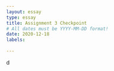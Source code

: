 ```yaml
---
layout: essay
type: essay
title: Assignment 3 Checkpoint
# All dates must be YYYY-MM-DD format!
date: 2020-12-18
labels:
  
---
```

d
